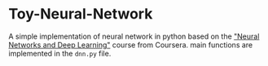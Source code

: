 # Toy-Neural-Network
A simple implementation of neural network in python based on the 
["Neural Networks and Deep Learning"](https://www.coursera.org/learn/neural-networks-deep-learning) course from Coursera.
main functions are implemented in the `dnn.py` file. 
